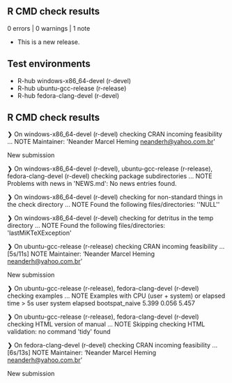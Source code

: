 ## R CMD check results

0 errors | 0 warnings | 1 note

* This is a new release.

## Test environments
- R-hub windows-x86_64-devel (r-devel)
- R-hub ubuntu-gcc-release (r-release)
- R-hub fedora-clang-devel (r-devel)

## R CMD check results
❯ On windows-x86_64-devel (r-devel)
  checking CRAN incoming feasibility ... NOTE
  Maintainer: 'Neander Marcel Heming <neanderh@yahoo.com.br>'
  
  New submission

❯ On windows-x86_64-devel (r-devel), ubuntu-gcc-release (r-release), fedora-clang-devel (r-devel)
  checking package subdirectories ... NOTE
  Problems with news in 'NEWS.md':
  No news entries found.

❯ On windows-x86_64-devel (r-devel)
  checking for non-standard things in the check directory ... NOTE
  Found the following files/directories:
    ''NULL''

❯ On windows-x86_64-devel (r-devel)
  checking for detritus in the temp directory ... NOTE
  Found the following files/directories:
    'lastMiKTeXException'

❯ On ubuntu-gcc-release (r-release)
  checking CRAN incoming feasibility ... [5s/11s] NOTE
  Maintainer: ‘Neander Marcel Heming <neanderh@yahoo.com.br>’
  
  New submission

❯ On ubuntu-gcc-release (r-release), fedora-clang-devel (r-devel)
  checking examples ... NOTE
  Examples with CPU (user + system) or elapsed time > 5s
                  user system elapsed
  bootspat_naive 5.399  0.056   5.457

❯ On ubuntu-gcc-release (r-release), fedora-clang-devel (r-devel)
  checking HTML version of manual ... NOTE
  Skipping checking HTML validation: no command 'tidy' found

❯ On fedora-clang-devel (r-devel)
  checking CRAN incoming feasibility ... [6s/13s] NOTE
  Maintainer: ‘Neander Marcel Heming <neanderh@yahoo.com.br>’
  
  New submission
